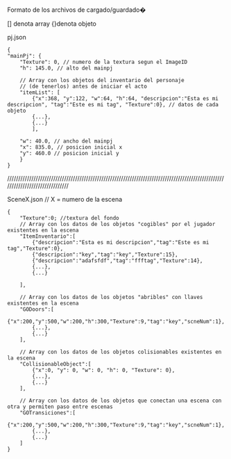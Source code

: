 Formato de los archivos de cargado/guardado�

[] denota array
{}denota objeto

pj.json

	{
	"mainPj": {
    	"Texture": 0, // numero de la textura segun el ImageID
    	"h": 145.0, // alto del mainpj

    	// Array con los objetos del inventario del personaje 
    	// (de tenerlos) antes de iniciar el acto
    	"itemList": [
    		{"x":368, "y":122, "w":64, "h":64, "descripcion":"Esta es mi descripcion", "tag":"Este es mi tag", "Texture":0}, // datos de cada objeto
    		{...},
    		{...}
    		],

    	"w": 40.0, // ancho del mainpj
    	"x": 835.0, // posicion inicial x
    	"y": 460.0 // posicion inicial y
		}
	}

///////////////////////////////////////////////////////////////////////////////////////////////////////////////////////////////

SceneX.json // X = numero de la escena

	{
		"Texture":0; //textura del fondo
		// Array con los datos de los objetos "cogibles" por el jugador existentes en la escena
    	"ItemInventario":[
        	{"descripcion":"Esta es mi descripcion","tag":"Este es mi tag","Texture":0},
        	{"descripcion":"key","tag":"key","Texture":15},
        	{"descripcion":"adafsfdf","tag":"ffftag","Texture":14},
            {...},
            {...}

    	],

    	// Array con los datos de los objetos "abribles" con llaves existentes en la escena
    	"GODoors":[
			{"x":200,"y":500,"w":200,"h":300,"Texture":9,"tag":"key","scneNum":1},
            {...},
            {...}
    	],

    	// Array con los datos de los objetos colisionables existentes en la escena
    	"CollisionableObject":[
    		{"x":0, "y": 0, "w": 0, "h": 0, "Texture": 0},
            {...},
            {...}
    	],

    	// Array con los datos de los objetos que conectan una escena con otra y permiten paso entre escenas
    	"GOTransiciones":[
			{"x":200,"y":500,"w":200,"h":300,"Texture":9,"tag":"key","scneNum":1},
            {...},
            {...}
    	]
	}
